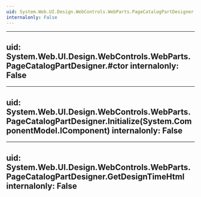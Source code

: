 ```yaml
---
uid: System.Web.UI.Design.WebControls.WebParts.PageCatalogPartDesigner
internalonly: False
---
```


---
uid: System.Web.UI.Design.WebControls.WebParts.PageCatalogPartDesigner.#ctor
internalonly: False
---

---
uid: System.Web.UI.Design.WebControls.WebParts.PageCatalogPartDesigner.Initialize(System.ComponentModel.IComponent)
internalonly: False
---

---
uid: System.Web.UI.Design.WebControls.WebParts.PageCatalogPartDesigner.GetDesignTimeHtml
internalonly: False
---
